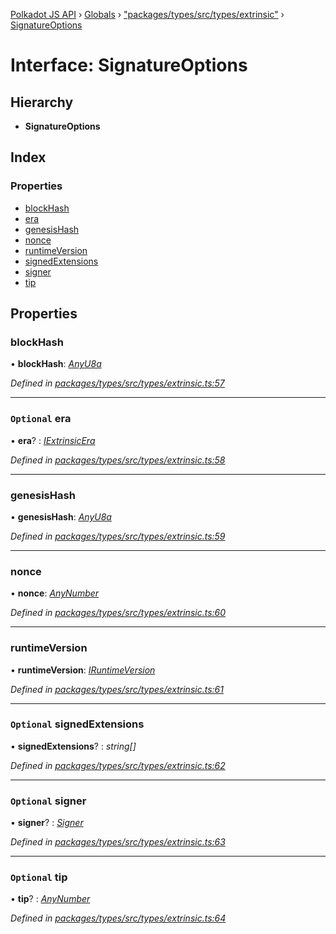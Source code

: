 [Polkadot JS API](../README.md) › [Globals](../globals.md) › ["packages/types/src/types/extrinsic"](../modules/_packages_types_src_types_extrinsic_.md) › [SignatureOptions](_packages_types_src_types_extrinsic_.signatureoptions.md)

# Interface: SignatureOptions

## Hierarchy

* **SignatureOptions**

## Index

### Properties

* [blockHash](_packages_types_src_types_extrinsic_.signatureoptions.md#blockhash)
* [era](_packages_types_src_types_extrinsic_.signatureoptions.md#optional-era)
* [genesisHash](_packages_types_src_types_extrinsic_.signatureoptions.md#genesishash)
* [nonce](_packages_types_src_types_extrinsic_.signatureoptions.md#nonce)
* [runtimeVersion](_packages_types_src_types_extrinsic_.signatureoptions.md#runtimeversion)
* [signedExtensions](_packages_types_src_types_extrinsic_.signatureoptions.md#optional-signedextensions)
* [signer](_packages_types_src_types_extrinsic_.signatureoptions.md#optional-signer)
* [tip](_packages_types_src_types_extrinsic_.signatureoptions.md#optional-tip)

## Properties

###  blockHash

• **blockHash**: *[AnyU8a](../modules/_packages_types_src_types_helpers_.md#anyu8a)*

*Defined in [packages/types/src/types/extrinsic.ts:57](https://github.com/polkadot-js/api/blob/ebe6d03762/packages/types/src/types/extrinsic.ts#L57)*

___

### `Optional` era

• **era**? : *[IExtrinsicEra](_packages_types_src_types_extrinsic_.iextrinsicera.md)*

*Defined in [packages/types/src/types/extrinsic.ts:58](https://github.com/polkadot-js/api/blob/ebe6d03762/packages/types/src/types/extrinsic.ts#L58)*

___

###  genesisHash

• **genesisHash**: *[AnyU8a](../modules/_packages_types_src_types_helpers_.md#anyu8a)*

*Defined in [packages/types/src/types/extrinsic.ts:59](https://github.com/polkadot-js/api/blob/ebe6d03762/packages/types/src/types/extrinsic.ts#L59)*

___

###  nonce

• **nonce**: *[AnyNumber](../modules/_packages_types_src_types_helpers_.md#anynumber)*

*Defined in [packages/types/src/types/extrinsic.ts:60](https://github.com/polkadot-js/api/blob/ebe6d03762/packages/types/src/types/extrinsic.ts#L60)*

___

###  runtimeVersion

• **runtimeVersion**: *[IRuntimeVersion](_packages_types_src_types_interfaces_.iruntimeversion.md)*

*Defined in [packages/types/src/types/extrinsic.ts:61](https://github.com/polkadot-js/api/blob/ebe6d03762/packages/types/src/types/extrinsic.ts#L61)*

___

### `Optional` signedExtensions

• **signedExtensions**? : *string[]*

*Defined in [packages/types/src/types/extrinsic.ts:62](https://github.com/polkadot-js/api/blob/ebe6d03762/packages/types/src/types/extrinsic.ts#L62)*

___

### `Optional` signer

• **signer**? : *[Signer](_packages_types_src_types_extrinsic_.signer.md)*

*Defined in [packages/types/src/types/extrinsic.ts:63](https://github.com/polkadot-js/api/blob/ebe6d03762/packages/types/src/types/extrinsic.ts#L63)*

___

### `Optional` tip

• **tip**? : *[AnyNumber](../modules/_packages_types_src_types_helpers_.md#anynumber)*

*Defined in [packages/types/src/types/extrinsic.ts:64](https://github.com/polkadot-js/api/blob/ebe6d03762/packages/types/src/types/extrinsic.ts#L64)*
